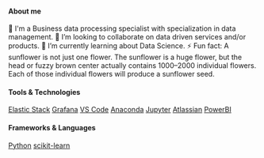 #### About me
🔭 I'm a Business data processing specialist with specialization in data management.
👯 I’m looking to collaborate on data driven services and/or products.
🌱 I’m currently learning about Data Science.
⚡ Fun fact: A sunflower is not just one flower. The sunflower is a huge flower, but the head or fuzzy brown center actually contains 1000–2000 individual flowers. Each of those individual flowers will produce a sunflower seed.

#### Tools & Technologies
[Elastic Stack](https://www.elastic.co/)
[Grafana](https://grafana.com/)
[VS Code](https://code.visualstudio.com/)
[Anaconda](https://www.anaconda.com/)
[Jupyter](https://jupyter.org/)
[Atlassian](https://www.atlassian.com/)
[PowerBI](https://powerbi.microsoft.com/)

#### Frameworks & Languages
[Python](https://www.python.org/)
[scikit-learn](https://scikit-learn.org/)



<!--
**blackswan1/blackswan1** is a ✨ _special_ ✨ repository because its `README.md` (this file) appears on your GitHub profile.

Here are some ideas to get you started:

- 🔭 I’m currently working on ...
- 🌱 I’m currently learning ...
- 👯 I’m looking to collaborate on ...
- 🤔 I’m looking for help with ...
- 💬 Ask me about ...
- 📫 How to reach me: ...
- 😄 Pronouns: ...
- ⚡ Fun fact: ...
-->
